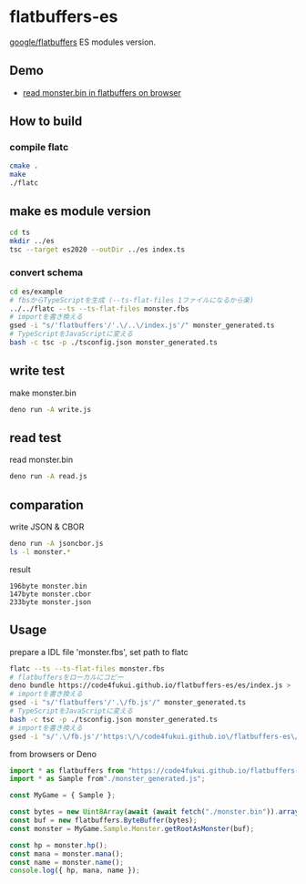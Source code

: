 # flatbuffers-es

[google/flatbuffers](https://github.com/google/flatbuffers) ES modules version.

## Demo

- [read monster.bin in flatbuffers on browser](https://code4fukui.github.io/flatbuffers-es/es/example/)

## How to build

### compile flatc

```bash
cmake .
make
./flatc
```

## make es module version

```bash
cd ts
mkdir ../es
tsc --target es2020 --outDir ../es index.ts
```

### convert schema

```bash
cd es/example
# fbsからTypeScriptを生成 (--ts-flat-files 1ファイルになるから楽)
../../flatc --ts --ts-flat-files monster.fbs
# importを書き換える
gsed -i "s/'flatbuffers'/'.\/..\/index.js'/" monster_generated.ts
# TypeScriptをJavaScriptに変える
bash -c tsc -p ./tsconfig.json monster_generated.ts 
```

## write test

make monster.bin
```bash
deno run -A write.js
```

## read test

read monster.bin
```bash
deno run -A read.js
```

## comparation

write JSON & CBOR
```bash
deno run -A jsoncbor.js
ls -l monster.*
```

result
```
196byte monster.bin
147byte monster.cbor
233byte monster.json
```

## Usage

prepare a IDL file 'monster.fbs', set path to flatc
```bash
flatc --ts --ts-flat-files monster.fbs
# flatbuffersをローカルにコピー
deno bundle https://code4fukui.github.io/flatbuffers-es/es/index.js > ./fb.js
# importを書き換える
gsed -i "s/'flatbuffers'/'.\/fb.js'/" monster_generated.ts
# TypeScriptをJavaScriptに変える
bash -c tsc -p ./tsconfig.json monster_generated.ts 
# importを書き換える
gsed -i "s/'.\/fb.js'/'https:\/\/code4fukui.github.io\/flatbuffers-es\/es\/index.js'/" monster_generated.js
```

from browsers or Deno
```JavaScript
import * as flatbuffers from "https://code4fukui.github.io/flatbuffers-es/es/index.js";
import * as Sample from"./monster_generated.js";

const MyGame = { Sample };

const bytes = new Uint8Array(await (await fetch("./monster.bin")).arrayBuffer());
const buf = new flatbuffers.ByteBuffer(bytes);
const monster = MyGame.Sample.Monster.getRootAsMonster(buf);

const hp = monster.hp();
const mana = monster.mana();
const name = monster.name();
console.log({ hp, mana, name });
```
